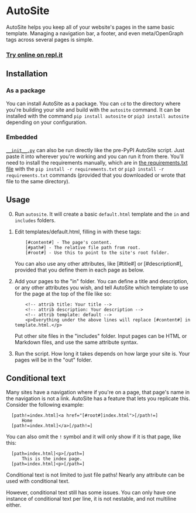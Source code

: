 # AutoSite
AutoSite helps you keep all of your website's pages in the same basic template. Managing a navigation bar, a footer, and even meta/OpenGraph tags across several pages is simple.

### [Try online on repl.it](https://repl.it/@dotcomboom/AutoSite)

## Installation
### As a package
You can install AutoSite as a package. You can `cd` to the directory where you're building your site and build with the `autosite` command. It can be installed with the command `pip install autosite` or `pip3 install autosite` depending on your configuration.
### Embedded
[`__init__.py`](https://github.com/dotcomboom/AutoSite/blob/master/AutoSite/__init__.py) can also be run directly like the pre-PyPI AutoSite script. Just paste it into wherever you're working and you can run it from there. You'll need to install the requirements manually, which are in [the requirements.txt file](https://github.com/dotcomboom/AutoSite/blob/master/requirements.txt) with the `pip install -r requirements.txt` or `pip3 install -r requirements.txt` commands (provided that you downloaded or wrote that file to the same directory).

## Usage
0. Run `autosite`. It will create a basic `default.html` template and the `in` and `includes` folders.
1. Edit templates/default.html, filling in with these tags:

           [#content#] - The page's content.
           [#path#] - The relative file path from root.
           [#root#] - Use this to point to the site's root folder.
           
   You can also use any other attributes, like [#title#] or [#description#], provided that you define them in each page as below.
           
2. Add your pages to the "in" folder.
      You can define a title and description, or any other attributes you wish, and tell AutoSite which template to use for the page at the top of the file like so:
           
           <!-- attrib title: Your title -->
           <!-- attrib description: Your description -->
           <!-- attrib template: default -->
           <p>Everything under the above lines will replace [#content#] in template.html.</p>
              
    Put other site files in the "includes" folder. Input pages can be HTML or Markdown files, and use the same attribute syntax.
    
3. Run the script. How long it takes depends on how large your site is. Your pages will be in the "out" folder.

## Conditional text
Many sites have a navigation where if you're on a page, that page's name in the navigation is not a link. AutoSite has a feature that lets you replicate this. Consider the following example:
	
      [path!=index.html]<a href="[#root#]index.html">[/path!=]
          Home
      [path!=index.html]</a>[/path!=]
	
You can also omit the `!` symbol and it will only show if it is that page, like this:

      [path=index.html]<p>[/path=]
          This is the index page.
      [path=index.html]<p>[/path=]
	
Conditional text is not limited to just file paths! Nearly any attribute can be used with conditional text.

However, conditional text still has some issues. You can only have one instance of conditional text per line, it is not nestable, and not multiline either.
